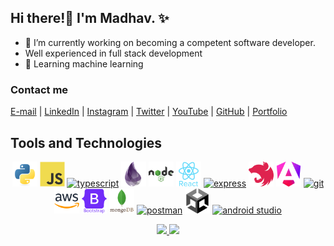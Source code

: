 ## Hi there!👋 I'm Madhav. ✨

<!--
**GodOfCoding1/GodOfCoding1** is a ✨ _special_ ✨ repository because its `README.md` (this file) appears on your GitHub profile.

Here are some ideas to get you started:

- 🔭 I’m currently working on becoming a competent software developer.
- 🌱 I’m currently learning Blockchian Technology
- 💬 Ask me about ...
- 📫 How to reach me: ...
-->

- 🔭 I’m currently working on becoming a competent software developer.
- Well experienced in full stack development
- 🌱 Learning machine learning 

### Contact me                                   
[E-mail](mailto:madhavrajeev303@gmail.com) | [LinkedIn](https://www.linkedin.com/in/madhav-rajeev-b9485a205/) | [Instagram](https://www.instagram.com/_madhav_101) | [Twitter](https://twitter.com/_madhav_1) | [YouTube](https://www.youtube.com/channel/UC3p_rABGeQsGuU4yTFcGbSQ) | [GitHub](https://github.com/GodOfCoding1) | [Portfolio](https://my-3d-portfolio.vercel.app/)

## Tools and Technologies
<p align="center">
        <a href="https://www.python.org" target="_blank" title ="Python"><img
            src="https://raw.githubusercontent.com/devicons/devicon/master/icons/python/python-original.svg"
            alt="python" width="40" height="40" /></a>
      <a href="https://developer.mozilla.org/en-US/docs/Web/JavaScript" target="_blank" title ="JavaScript"><img
            src="https://raw.githubusercontent.com/devicons/devicon/master/icons/javascript/javascript-original.svg"
            alt="javascript" width="40" height="40" /></a>
       <a href="https://www.typescriptlang.org/" target="_blank" title ="Typescript"><img
            src="https://cdn.iconscout.com/icon/free/png-512/typescript-1174965.png"
            alt="typescript" width="40" height="40" /></a>
        <a href="https://elixir-lang.org/" target="_blank" title ="Elixir"><img
            src="https://github.com/devicons/devicon/blob/master/icons/elixir/elixir-original.svg"
            alt="Elixir" width="40" height="40" /></a>
     <a href="https://nodejs.org" target="_blank" title ="Node.js"><img
            src="https://raw.githubusercontent.com/devicons/devicon/master/icons/nodejs/nodejs-original-wordmark.svg"
            alt="nodejs" width="40" height="40" /></a>
    <a href="https://reactjs.org/" target="_blank" title ="React.js"><img
            src="https://raw.githubusercontent.com/devicons/devicon/master/icons/react/react-original-wordmark.svg"
            alt="react" width="40" height="40" /></a>
     <a href="https://expressjs.com" target="_blank" title ="Express.js"><img
            src="https://cdn.buttercms.com/8am8PZECScDawQa33Lv2"
            alt="express" width="40" height="40" /></a>
    <a href="https://nestjs.com/" target="_blank" title ="Nest.js"><img  
src="https://raw.githubusercontent.com/devicons/devicon/6910f0503efdd315c8f9b858234310c06e04d9c0/icons/nestjs/nestjs-original.svg"
            alt="nest" width="40" height="40" /></a>
<a href="https://angularjs.org/" target="_blank" title ="Angular.Js"><img                                                                        src="https://raw.githubusercontent.com/devicons/devicon/6910f0503efdd315c8f9b858234310c06e04d9c0/icons/angular/angular-original.svg"
            alt="agular" width="40" height="40" /></a>
    <a href="https://git-scm.com/" target="_blank" title ="git"><img
            src="https://www.vectorlogo.zone/logos/git-scm/git-scm-icon.svg" alt="git" width="40" height="40" /> </a>
    <a href="https://aws.amazon.com/" target="_blank" title ="AWS"><img
            src="https://raw.githubusercontent.com/devicons/devicon/6910f0503efdd315c8f9b858234310c06e04d9c0/icons/amazonwebservices/amazonwebservices-original-wordmark.svg"
            alt="aws" width="40" height="40" /></a>
    <a href="https://getbootstrap.com" target="_blank" title ="bootstrap"><img
            src="https://raw.githubusercontent.com/devicons/devicon/master/icons/bootstrap/bootstrap-plain-wordmark.svg"
            alt="bootstrap" width="40" height="40" /></a>
    <a href="https://www.mongodb.com/" target="_blank" title ="MongoDB"><img
            src="https://raw.githubusercontent.com/devicons/devicon/master/icons/mongodb/mongodb-original-wordmark.svg"
            alt="mongodb" width="40" height="40" /></a>
    <a href="https://postman.com" target="_blank" title ="Postman"><img
            src="https://www.vectorlogo.zone/logos/getpostman/getpostman-icon.svg" alt="postman" width="40"
            height="40" /></a>
    <a href="https://unity.com/" target="_blank" title ="Unity"><img
            src="https://raw.githubusercontent.com/devicons/devicon/6910f0503efdd315c8f9b858234310c06e04d9c0/icons/unity/unity-original.svg"
            alt="unity" width="40" height="40" /></a>
       <a href="https://developer.android.com/studio" target="_blank" title ="android studio"><img
            src="https://2.bp.blogspot.com/-tzm1twY_ENM/XlCRuI0ZkRI/AAAAAAAAOso/BmNOUANXWxwc5vwslNw3WpjrDlgs9PuwQCLcBGAsYHQ/s1600/pasted%2Bimage%2B0.png"
            alt="android studio" width="40" height="40" /></a>
</p>

<div align=center><a href="https://github.com/anuraghazra/github-readme-stats" title="Go to Source">
      <img width="45%" src="https://github-readme-stats.vercel.app/api?username=GodOfCoding1&show_icons=true&hide_border=true&include_all_commits=true&count_private=true&theme=dark"/>
 </a>
      <img width="45%" src="https://github-readme-stats.vercel.app/api/top-langs/?username=GodOfCoding1&langs_count=8&layout=compact&exclude_repo=DashBoard-Website&theme=dark&hide_border=true&custom_title=Most%20used%20languages%20on%20GitHub" />
   
</div>

